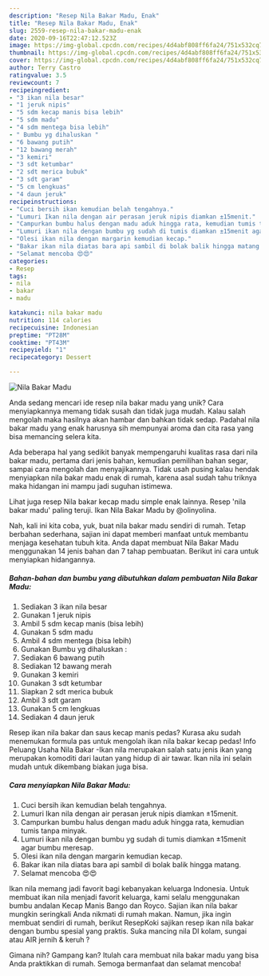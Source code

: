 ```yaml
---
description: "Resep Nila Bakar Madu, Enak"
title: "Resep Nila Bakar Madu, Enak"
slug: 2559-resep-nila-bakar-madu-enak
date: 2020-09-16T22:47:12.523Z
image: https://img-global.cpcdn.com/recipes/4d4abf808ff6fa24/751x532cq70/nila-bakar-madu-foto-resep-utama.jpg
thumbnail: https://img-global.cpcdn.com/recipes/4d4abf808ff6fa24/751x532cq70/nila-bakar-madu-foto-resep-utama.jpg
cover: https://img-global.cpcdn.com/recipes/4d4abf808ff6fa24/751x532cq70/nila-bakar-madu-foto-resep-utama.jpg
author: Terry Castro
ratingvalue: 3.5
reviewcount: 7
recipeingredient:
- "3 ikan nila besar"
- "1 jeruk nipis"
- "5 sdm kecap manis bisa lebih"
- "5 sdm madu"
- "4 sdm mentega bisa lebih"
- " Bumbu yg dihaluskan "
- "6 bawang putih"
- "12 bawang merah"
- "3 kemiri"
- "3 sdt ketumbar"
- "2 sdt merica bubuk"
- "3 sdt garam"
- "5 cm lengkuas"
- "4 daun jeruk"
recipeinstructions:
- "Cuci bersih ikan kemudian belah tengahnya."
- "Lumuri Ikan nila dengan air perasan jeruk nipis diamkan ±15menit."
- "Campurkan bumbu halus dengan madu aduk hingga rata, kemudian tumis tanpa minyak."
- "Lumuri ikan nila dengan bumbu yg sudah di tumis diamkan ±15menit agar bumbu meresap."
- "Olesi ikan nila dengan margarin kemudian kecap."
- "Bakar ikan nila diatas bara api sambil di bolak balik hingga matang."
- "Selamat mencoba 😍😍"
categories:
- Resep
tags:
- nila
- bakar
- madu

katakunci: nila bakar madu 
nutrition: 114 calories
recipecuisine: Indonesian
preptime: "PT28M"
cooktime: "PT43M"
recipeyield: "1"
recipecategory: Dessert

---
```



![Nila Bakar Madu](https://img-global.cpcdn.com/recipes/4d4abf808ff6fa24/751x532cq70/nila-bakar-madu-foto-resep-utama.jpg)

Anda sedang mencari ide resep nila bakar madu yang unik? Cara menyiapkannya memang tidak susah dan tidak juga mudah. Kalau salah mengolah maka hasilnya akan hambar dan bahkan tidak sedap. Padahal nila bakar madu yang enak harusnya sih mempunyai aroma dan cita rasa yang bisa memancing selera kita.

Ada beberapa hal yang sedikit banyak mempengaruhi kualitas rasa dari nila bakar madu, pertama dari jenis bahan, kemudian pemilihan bahan segar, sampai cara mengolah dan menyajikannya. Tidak usah pusing kalau hendak menyiapkan nila bakar madu enak di rumah, karena asal sudah tahu triknya maka hidangan ini mampu jadi suguhan istimewa.

Lihat juga resep Nila bakar kecap madu simple enak lainnya. Resep &#39;nila bakar madu&#39; paling teruji. Ikan Nila Bakar Madu by @olinyolina.


Nah, kali ini kita coba, yuk, buat nila bakar madu sendiri di rumah. Tetap berbahan sederhana, sajian ini dapat memberi manfaat untuk membantu menjaga kesehatan tubuh kita. Anda dapat membuat Nila Bakar Madu menggunakan 14 jenis bahan dan 7 tahap pembuatan. Berikut ini cara untuk menyiapkan hidangannya.

<!--inarticleads1-->

##### Bahan-bahan dan bumbu yang dibutuhkan dalam pembuatan Nila Bakar Madu:

1. Sediakan 3 ikan nila besar
1. Gunakan 1 jeruk nipis
1. Ambil 5 sdm kecap manis (bisa lebih)
1. Gunakan 5 sdm madu
1. Ambil 4 sdm mentega (bisa lebih)
1. Gunakan  Bumbu yg dihaluskan :
1. Sediakan 6 bawang putih
1. Sediakan 12 bawang merah
1. Gunakan 3 kemiri
1. Gunakan 3 sdt ketumbar
1. Siapkan 2 sdt merica bubuk
1. Ambil 3 sdt garam
1. Gunakan 5 cm lengkuas
1. Sediakan 4 daun jeruk


Resep ikan nila bakar dan saus kecap manis pedas? Kurasa aku sudah menemukan formula pas untuk mengolah ikan nila bakar kecap pedas! Info Peluang Usaha Nila Bakar -Ikan nila merupakan salah satu jenis ikan yang merupakan komoditi dari lautan yang hidup di air tawar. Ikan nila ini selain mudah untuk dikembang biakan juga bisa. 

<!--inarticleads2-->

##### Cara menyiapkan Nila Bakar Madu:

1. Cuci bersih ikan kemudian belah tengahnya.
1. Lumuri Ikan nila dengan air perasan jeruk nipis diamkan ±15menit.
1. Campurkan bumbu halus dengan madu aduk hingga rata, kemudian tumis tanpa minyak.
1. Lumuri ikan nila dengan bumbu yg sudah di tumis diamkan ±15menit agar bumbu meresap.
1. Olesi ikan nila dengan margarin kemudian kecap.
1. Bakar ikan nila diatas bara api sambil di bolak balik hingga matang.
1. Selamat mencoba 😍😍


Ikan nila memang jadi favorit bagi kebanyakan keluarga Indonesia. Untuk membuat ikan nila menjadi favorit keluarga, kami selalu menggunakan bumbu andalan Kecap Manis Bango dan Royco. Sajian ikan nila bakar mungkin seringkali Anda nikmati di rumah makan. Namun, jika ingin membuat sendiri di rumah, berikut ResepKoki sajikan resep ikan nila bakar dengan bumbu spesial yang praktis. Suka mancing nila DI kolam, sungai atau AIR jernih &amp; keruh ? 

Gimana nih? Gampang kan? Itulah cara membuat nila bakar madu yang bisa Anda praktikkan di rumah. Semoga bermanfaat dan selamat mencoba!
